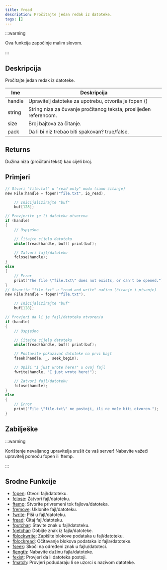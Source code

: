 ```yaml
---
title: fread
description: Pročitajte jedan redak iz datoteke.
tags: []
---
```


:::warning

Ova funkcija započinje malim slovom.

:::

## Deskripcija

Pročitajte jedan redak iz datoteke.

| Ime    | Deskripcija                                                       |
| ------ | ----------------------------------------------------------------- |
| handle | Upravitelj datoteke za upotrebu, otvorila je fopen ()             |
| string | String niza za čuvanje pročitanog teksta, proslijeđen referencom. |
| size   | Broj bajtova za čitanje.                                          |
| pack   | Da li bi niz trebao biti spakovan? true/false.                    |

## Returns

Dužina niza (pročitani tekst) kao cijeli broj.

## Primjeri

```c
// Otvori "file.txt" u "read only" modu (samo čitanje)
new File:handle = fopen("file.txt", io_read),

    // Inicijalizirajte "buf"
    buf[128];

// Provjerite je li datoteka otvorena
if (handle)
{
    // Uspješno

    // Čitajte cijelu datoteku
    while(fread(handle, buf)) print(buf);

    // Zatvori fajl/datoteku
    fclose(handle);
}
else
{
    // Error
    print("The file \"file.txt\" does not exists, or can't be opened.");
}
// Otvorite "file.txt" u "read and write" načinu (čitanje i pisanje)
new File:handle = fopen("file.txt"),

    // Inicijalizirajte "buf"
    buf[128];

// Provjeri da li je fajl/datoteka otvoren/a
if (handle)
{
    // Uspješno

    // Čitajte cijelu datoteku
    while(fread(handle, buf)) print(buf);

    // Postavite pokazivač datoteke na prvi bajt
    fseek(handle, _, seek_begin);

    // Upiši "I just wrote here!" u ovaj fajl
    fwrite(handle, "I just wrote here!");

    // Zatvori fajl/datoteku
    fclose(handle);
}
else
{
    // Error
    print("File \"file.txt\" ne postoji, ili ne može biti otvoren.");
}
```

## Zabilješke

:::warning

Korištenje nevaljanog upravitelja srušit će vaš server! Nabavite važeći upravitelj pomoću fopen ili ftemp.

:::

## Srodne Funkcije

- [fopen](fopen): Otvori fajl/datoteku.
- [fclose](fclose): Zatvori fajl/datoteku.
- [ftemp](ftemp): Stvorite privremeni tok fajlova/datoteka.
- [fremove](fremove): Uklonite fajl/datoteku.
- [fwrite](fwrite): Piši u fajl/datoteku.
- [fread](fread): Čitaj fajl/datoteku.
- [fputchar](fputchar): Stavite znak u fajl/datoteku.
- [fgetchar](fgetchar): Dobijte znak iz fajla/datoteke.
- [fblockwrite](fblockwrite): Zapišite blokove podataka u fajl/datoteku.
- [fblockread](fblockread): Očitavanje blokova podataka iz fajla/datoteke.
- [fseek](fseek): Skoči na određeni znak u fajlu/datoteci.
- [flength](flength): Nabavite dužinu fajla/datoteke.
- [fexist](fexist): Provjeri da li datoteka postoji.
- [fmatch](fmatch): Provjeri podudaraju li se uzorci s nazivom datoteke.
